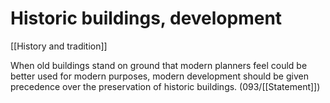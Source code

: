 # Historic buildings, development

[[History and tradition]]

When old buildings stand on ground that modern planners feel could be better used for modern purposes, modern development should be given precedence over the preservation of historic buildings. (093/[[Statement]])

